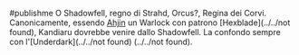#publishme 
O Shadowfell, regno di Strahd, Orcus?, Regina dei Corvi.
Canonicamente, essendo [Ahjin](../people/wapagos/Ahjin.md) un Warlock con patrono [Hexblade](../../not found), Kandiaru dovrebbe venire dallo Shadowfell.
La confondo sempre con l'[Underdark](../../not found) (../../not found).